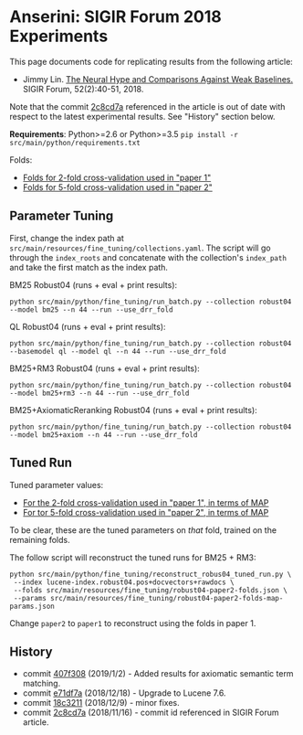# Anserini: SIGIR Forum 2018 Experiments

This page documents code for replicating results from the following article:

+ Jimmy Lin. [The Neural Hype and Comparisons Against Weak Baselines.](http://sigir.org/wp-content/uploads/2019/01/p040.pdf) SIGIR Forum, 52(2):40-51, 2018.

Note that the commit [2c8cd7a](https://github.com/castorini/Anserini/commit/2c8cd7a550faca0fc450e4159a4a874d4795ac25) referenced in the article is out of date with respect to the latest experimental results.
See "History" section below.

**Requirements**: Python>=2.6 or Python>=3.5 `pip install -r src/main/python/requirements.txt`

Folds:

+ [Folds for 2-fold cross-validation used in "paper 1"](../src/main/resources/fine_tuning/robust04-paper1-folds.json)
+ [Folds for 5-fold cross-validation used in "paper 2"](../src/main/resources/fine_tuning/robust04-paper2-folds.json)

## Parameter Tuning

First, change the index path at `src/main/resources/fine_tuning/collections.yaml`.
The script will go through the `index_roots` and concatenate with the collection's `index_path` and take the first match as the index path.

BM25 Robust04 (runs + eval + print results):

```
python src/main/python/fine_tuning/run_batch.py --collection robust04 --model bm25 --n 44 --run --use_drr_fold
```

QL Robust04 (runs + eval + print results):

```
python src/main/python/fine_tuning/run_batch.py --collection robust04 --basemodel ql --model ql --n 44 --run --use_drr_fold
```

BM25+RM3 Robust04 (runs + eval + print results):

```
python src/main/python/fine_tuning/run_batch.py --collection robust04 --model bm25+rm3 --n 44 --run --use_drr_fold
```

BM25+AxiomaticReranking Robust04 (runs + eval + print results):

```
python src/main/python/fine_tuning/run_batch.py --collection robust04 --model bm25+axiom --n 44 --run --use_drr_fold
```

## Tuned Run

Tuned parameter values:

+ [For the 2-fold cross-validation used in "paper 1", in terms of MAP](../src/main/resources/fine_tuning/robust04-paper1-folds-map-params.json)
+ [For tor 5-fold cross-validation used in "paper 2", in terms of MAP](../src/main/resources/fine_tuning/robust04-paper2-folds-map-params.json)

To be clear, these are the tuned parameters on _that_ fold, trained on the remaining folds.

The follow script will reconstruct the tuned runs for BM25 + RM3:

```
python src/main/python/fine_tuning/reconstruct_robus04_tuned_run.py \
 --index lucene-index.robust04.pos+docvectors+rawdocs \
 --folds src/main/resources/fine_tuning/robust04-paper2-folds.json \
 --params src/main/resources/fine_tuning/robust04-paper2-folds-map-params.json
```

Change `paper2` to `paper1` to reconstruct using the folds in paper 1.


## History

+ commit [407f308](https://github.com/castorini/Anserini/commit/407f308cc543286e39701caf0acd1afab39dde2c) (2019/1/2) - Added results for axiomatic semantic term matching.
+ commit [e71df7a](https://github.com/castorini/Anserini/commit/e71df7aee42c7776a63b9845600a4075632fa11c) (2018/12/18) - Upgrade to Lucene 7.6.
+ commit [18c3211](https://github.com/castorini/Anserini/commit/18c3211117f35f72cbc1019c125ff885f51056ea) (2018/12/9) - minor fixes.
+ commit [2c8cd7a](https://github.com/castorini/Anserini/commit/2c8cd7a550faca0fc450e4159a4a874d4795ac25) (2018/11/16) - commit id referenced in SIGIR Forum article.


